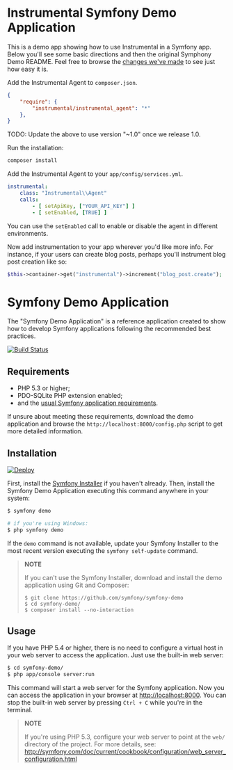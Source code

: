 Instrumental Symfony Demo Application
========================

This is a demo app showing how to use Instrumental in a Symfony app. Below you'll see some basic directions and then the original Symphony Demo README. Feel free to browse the [changes we've made](https://github.com/symfony/symfony-demo/compare/master...Instrumental:master) to see just how easy it is.

Add the Instrumental Agent to `composer.json`.

```json
{
    "require": {
        "instrumental/instrumental_agent": "*"
    },
}
```

TODO: Update the above to use version "~1.0" once we release 1.0.

Run the installation:

```bash
composer install
```

Add the Instrumental Agent to your `app/config/services.yml`.

```yaml
instrumental:
    class: "Instrumental\\Agent"
    calls:
        - [ setApiKey, ["YOUR_API_KEY"] ]
        - [ setEnabled, [TRUE] ]
```

You can use the `setEnabled` call to enable or disable the agent in different environments.

Now add instrumentation to your app wherever you'd like more info. For instance, if your users can create blog posts, perhaps you'll instrument blog post creation like so:
```php
$this->container->get("instrumental")->increment("blog_post.create");
```



Symfony Demo Application
========================

The "Symfony Demo Application" is a reference application created to show how
to develop Symfony applications following the recommended best practices.

[![Build Status](https://travis-ci.org/symfony/symfony-demo.svg?branch=master)](https://travis-ci.org/symfony/symfony-demo)

Requirements
------------

  * PHP 5.3 or higher;
  * PDO-SQLite PHP extension enabled;
  * and the [usual Symfony application requirements](http://symfony.com/doc/current/reference/requirements.html).

If unsure about meeting these requirements, download the demo application and
browse the `http://localhost:8000/config.php` script to get more detailed
information.

Installation
------------

[![Deploy](https://www.herokucdn.com/deploy/button.png)](https://heroku.com/deploy)

First, install the [Symfony Installer](https://github.com/symfony/symfony-installer)
if you haven't already. Then, install the Symfony Demo Application executing
this command anywhere in your system:

```bash
$ symfony demo

# if you're using Windows:
$ php symfony demo
```

If the `demo` command is not available, update your Symfony Installer to the
most recent version executing the `symfony self-update` command.

> **NOTE**
>
> If you can't use the Symfony Installer, download and install the demo
> application using Git and Composer:
>
>     $ git clone https://github.com/symfony/symfony-demo
>     $ cd symfony-demo/
>     $ composer install --no-interaction

Usage
-----

If you have PHP 5.4 or higher, there is no need to configure a virtual host
in your web server to access the application. Just use the built-in web server:

```bash
$ cd symfony-demo/
$ php app/console server:run
```

This command will start a web server for the Symfony application. Now you can
access the application in your browser at <http://localhost:8000>. You can
stop the built-in web server by pressing `Ctrl + C` while you're in the
terminal.

> **NOTE**
>
> If you're using PHP 5.3, configure your web server to point at the `web/`
> directory of the project. For more details, see:
> http://symfony.com/doc/current/cookbook/configuration/web_server_configuration.html
